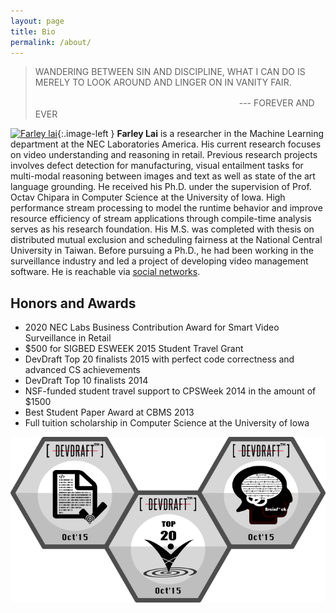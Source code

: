 ```yaml
---
layout: page
title: Bio
permalink: /about/
---
```


<style type="text/css">
.image-left {
  display: block;
  margin-left: auto;
  margin-right: auto;
  float: left;
}
</style>

> WANDERING BETWEEN SIN AND DISCIPLINE,
> WHAT I CAN DO IS MERELY TO LOOK AROUND AND LINGER ON IN VANITY FAIR.
>
>　　　　　　　　　　　　　　　　　　　　　　　 --- FOREVER AND EVER

[//]: # (<img align="left" src="https://en.gravatar.com/userimage/13813144/d2988c97a0932bb18b79f953393e12e8.png?size=200"/>)

[![Farley lai](https://en.gravatar.com/userimage/13813144/d2988c97a0932bb18b79f953393e12e8.png?size=100)](){:.image-left }
**Farley Lai** is a researcher in the Machine Learning department at the NEC Laboratories America.
His current research focuses on video understanding and reasoning in retail.
Previous research projects involves defect detection for manufacturing, visual entailment tasks for multi-modal reasoning between images and text 
as well as state of the art language grounding.
He received his Ph.D. under the supervision of Prof. Octav Chipara in Computer Science at the University of Iowa.
High performance stream processing to model the runtime behavior and improve resource efficiency of stream applications through compile-time analysis serves as his research foundation.
His M.S. was completed with thesis on distributed mutual exclusion and scheduling fairness at the National Central University in Taiwan.
Before pursuing a Ph.D., he had been working in the surveillance industry and led a project of developing video management software.
He is reachable via [social networks](http://www.linkedin.com/in/farleylai).

[//]: # (An up-to-date link:/files/resume-farleylai.pdf[resume] is available for reference.)

## Honors and Awards

- 2020 NEC Labs Business Contribution Award for Smart Video Surveillance in Retail
- $500 for SIGBED ESWEEK 2015 Student Travel Grant
- DevDraft Top 20 finalists 2015 with perfect code correctness and advanced CS achievements
- DevDraft Top 10 finalists 2014
- NSF-funded student travel support to CPSWeek 2014 in the amount of $1500
- Best Student Paper Award at CBMS 2013
- Full tuition scholarship in Computer Science at the University of Iowa

[//]: # (<img align="left" src="http://2.bp.blogspot.com/-DFWgEdTYxd4/VIjfmXrq92I/AAAAAAAAZ5E/EXtdm2Od0S4/s1600/dd_badge_top10_2014.png"/>)
[//]: # (<img align="center" src="../images/Achievements-Oct15.png"/>)
![](../images/Achievements-Oct15.png)
